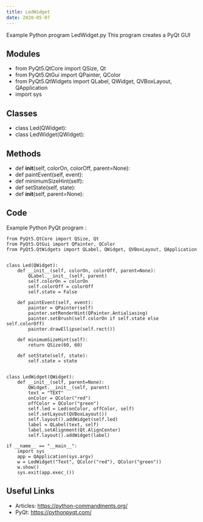 ```yaml
---
title: LedWidget
date: 2020-05-07
---
```

Example Python program LedWidget.py
This program creates a PyQt GUI

## Modules

* from PyQt5.QtCore import QSize, Qt
* from PyQt5.QtGui import QPainter, QColor
* from PyQt5.QtWidgets import QLabel, QWidget, QVBoxLayout, QApplication
* import sys

## Classes

* class Led(QWidget):
* class LedWidget(QWidget):

## Methods

* def __init__(self, colorOn, colorOff, parent=None):
* def paintEvent(self, event):
* def minimumSizeHint(self):
* def setState(self, state):
* def __init__(self, parent=None):

## Code

Example Python PyQt program :

    from PyQt5.QtCore import QSize, Qt
    from PyQt5.QtGui import QPainter, QColor
    from PyQt5.QtWidgets import QLabel, QWidget, QVBoxLayout, QApplication
    
    
    class Led(QWidget):
        def __init__(self, colorOn, colorOff, parent=None):
            QLabel.__init__(self, parent)
            self.colorOn = colorOn
            self.colorOff = colorOff
            self.state = False
    
        def paintEvent(self, event):
            painter = QPainter(self)
            painter.setRenderHint(QPainter.Antialiasing)
            painter.setBrush(self.colorOn if self.state else self.colorOff)
            painter.drawEllipse(self.rect())
    
        def minimumSizeHint(self):
            return QSize(60, 60)
    
        def setState(self, state):
            self.state = state
    
    
    class LedWidget(QWidget):
        def __init__(self, parent=None):
            QWidget.__init__(self, parent)
            text = "TEXT"
            onColor = QColor("red")
            offColor = QColor("green")
            self.led = Led(onColor, offColor, self)
            self.setLayout(QVBoxLayout())
            self.layout().addWidget(self.led)
            label = QLabel(text, self)
            label.setAlignment(Qt.AlignCenter)
            self.layout().addWidget(label)
    
    if __name__ == "__main__":
        import sys
        app = QApplication(sys.argv)
        w = LedWidget("Text", QColor("red"), QColor("green"))
        w.show()
        sys.exit(app.exec_())
    

## Useful Links

- Articles: https://python-commandments.org/
- PyQt: https://pythonpyqt.com/
